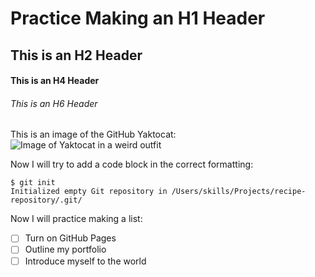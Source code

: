 # Practice Making an H1 Header 
## This is an H2 Header 
#### This is an H4 Header 
###### This is an H6 Header 

This is an image of the GitHub Yaktocat: 
![Image of Yaktocat in a weird outfit](https://octodex.github.com/images/yaktocat.png)

Now I will try to add a code block in the correct formatting: 
```
$ git init
Initialized empty Git repository in /Users/skills/Projects/recipe-repository/.git/
```

Now I will practice making a list: 
- [ ] Turn on GitHub Pages
- [ ] Outline my portfolio
- [ ] Introduce myself to the world 
